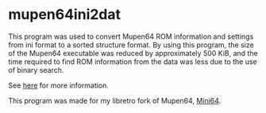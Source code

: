 # mupen64ini2dat

This program was used to convert Mupen64 ROM information and settings from ini
format to a sorted structure format. By using this program, the size of the
Mupen64 executable was reduced by approximately 500 KiB, and the time required
to find ROM information from the data was less due to the use of binary search.

See [here](https://github.com/deltabeard/mini64-libretro#ROMSI) for more
information.

This program was made for my libretro fork of Mupen64,
[Mini64](https://github.com/deltabeard/mini64-libretro).

